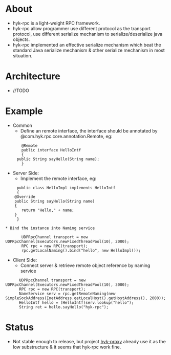 # About #
  * hyk-rpc is a light-weight RPC framework.
  * hyk-rpc allow programmer use different protocol as the transport protocol, use different serialize mechanism to serialize/deserialize java objects.
  * hyk-rpc implemented an effective serialize mechanism which beat the standard Java serialize mechanism & other serialize mechanism in most situation.

# Architecture #
  * //TODO

# Example #
  * Common
    * Define an remote interface, the interface should be annotated by @com.hyk.rpc.core.annotation.Remote, eg:
```
       @Remote
       public interface HelloIntf
       {
	 public String sayHello(String name);
       }
```
  * Server Side:
    * Implement the remote interface, eg:
```
     public class HelloImpl implements HelloIntf
     {
	@Override
	public String sayHello(String name)
	{
	   return "Hello," + name;
	}
     }
```
    * Bind the instance into Naming service
```
       UDPRpcChannel transport = new UDPRpcChannel(Executors.newFixedThreadPool(10), 2000);
       RPC rpc = new RPC(transport);
       rpc.getLocalNaming().bind("hello", new HelloImpl());
```
  * Client Side:
    * Connect server & retrieve remote object reference by naming service
```
      UDPRpcChannel transport = new UDPRpcChannel(Executors.newFixedThreadPool(10), 3000);
      RPC rpc = new RPC(transport);
      NameService serv = rpc.getRemoteNaming(new SimpleSockAddress(InetAddress.getLocalHost().getHostAddress(), 2000));
      HelloIntf hello = (HelloIntf)serv.lookup("hello");
      String ret = hello.sayHello("hyk-rpc");
```

# Status #
  * Not stable enough to release, but project [hyk-proxy](http://hyk-proxy.googlecode.com/) already use it as the low substructure & it seems that hyk-rpc work fine.